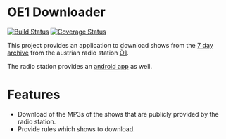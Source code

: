 # OE1 Downloader

[![Build Status](https://travis-ci.org/phvogt/Oe1Downloader.svg?branch=master)](https://travis-ci.org/phvogt/Oe1Downloader)
[![Coverage Status](https://coveralls.io/repos/phvogt/Oe1Downloader/badge.svg?branch=master&service=github)](https://coveralls.io/github/phvogt/Oe1Downloader?branch=master)

This project provides an application to download shows from the [7 day archive](http://oe1.orf.at/konsole?show=ondemand) from the austrian radio station [Ö1](http://oe1.orf.at).

The radio station provides an [android app](https://play.google.com/store/apps/details?id=com.nousguide.oe1&hl=en) as well.

# Features

* Download of the MP3s of the shows that are publicly provided by the radio station.
* Provide rules which shows to download.
